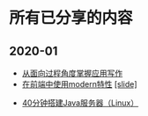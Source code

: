 # 所有已分享的内容

## 2020-01

- [从面向过程角度掌握应用写作](2020-01/从面向过程角度掌握应用写作.md)
- [在前端中使用modern特性](2020-01/在前端中使用modern特性.md) [[slide]](https://slide.tp0t.xyz:3001/slide/using-modern-feature-in-frontend/)

+ [40分钟搭建Java服务器（Linux）](2020-02/40分钟搭建Java服务器（Linux）.md)

